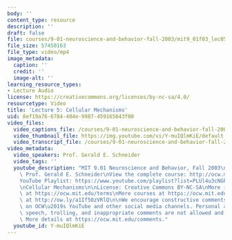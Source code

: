 ```yaml
---
body: ''
content_type: resource
description: ''
draft: false
file: courses/9-01-neuroscience-and-behavior-fall-2003/mit9_01f03_lec05_360p_16_9.mp4
file_size: 57450163
file_type: video/mp4
image_metadata:
  caption: ''
  credit: ''
  image-alt: ''
learning_resource_types:
- Lecture Audio
license: https://creativecommons.org/licenses/by-nc-sa/4.0/
resourcetype: Video
title: 'Lecture 5: Cellular Mechanisms'
uid: 8ef19a76-6784-404e-9987-459165843f00
video_files:
  video_captions_file: /courses/9-01-neuroscience-and-behavior-fall-2003/13SjBPxF2Bf_jLK9zLYdSCZa-3-MfAWNP_transcript.webvtt
  video_thumbnail_file: https://img.youtube.com/vi/Y-muIQlmKiE/default.jpg
  video_transcript_file: /courses/9-01-neuroscience-and-behavior-fall-2003/13SjBPxF2Bf_jLK9zLYdSCZa-3-MfAWNP_transcript.pdf
video_metadata:
  video_speakers: Prof. Gerald E. Schneider
  video_tags: ''
  youtube_description: "MIT 9.01 Neuroscience and Behavior, Fall 2003\nInstructor:\
    \ Prof. Gerald E. Schneider\nView the complete course: http://ocw.mit.edu/courses/brain-and-cognitive-sciences/9-01-neuroscience-and-behavior-fall-2003\n\
    YouTube Playlist: https://www.youtube.com/playlist?list=PLUl4u3cNGP63U7FmbKD9KClb-94dyPJim\n\
    \nCellular Mechanisms\n\nLicense: Creative Commons BY-NC-SA\nMore information\
    \ at https://ocw.mit.edu/terms\nMore courses at https://ocw.mit.edu\nSupport OCW\
    \ at http://ow.ly/a1If50zVRlQ\n\nWe encourage constructive comments and discussion\
    \ on OCW\u2019s YouTube and other social media channels. Personal attacks, hate\
    \ speech, trolling, and inappropriate comments are not allowed and may be removed.\
    \ More details at https://ocw.mit.edu/comments."
  youtube_id: Y-muIQlmKiE
---
```

